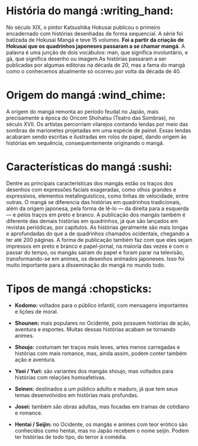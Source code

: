 <h1>História do mangá :writing_hand:</h1>

<p>No século XIX, o pintor Katsushika Hokusai publicou o primeiro encadernado com histórias desenhadas de forma sequencial. A série foi batizada de Hokusai Mangá e teve 15 volumes. <strong>Foi a partir da criação de Hokusai que os quadrinhos japoneses passaram a se chamar mangá</strong>. A palavra é uma junção de dois vocábulos: man, que significa involuntário, e gá, que significa desenho ou imagem.As histórias passaram a ser publicadas por algumas editoras na década de 20, mas a fama do mangá como o conhecemos  atualmente só ocorreu por volta da década de 40.</p>

<h1>Origem do mangá :wind_chime:</h1>

<p>A origem do mangá remonta ao período feudal no Japão, mais precisamente a época do Oricom Shohatsu (Teatro das Sombras), no século XVII. Os artistas percorriam vilarejos contando lendas por meio das sombras de marionetes projetadas em uma espécie de painel. Essas lendas acabaram sendo escritas e ilustradas em rolos de papel, dando origem às histórias em sequência, consequentemente originando o mangá.</p>

<h1> Características do mangá :sushi:</h1>

<p>Dentre as principais características dos mangás estão os traços dos desenhos com expressões faciais exageradas, como olhos grandes e expressivos, elementos metalinguísticos, como linhas de velocidade, entre outras. O mangá se diferencia das histórias em quadrinhos tradicionais, além da origem japonesa, pela forma de lê-lo — da direita para a esquerda — e pelos traços em preto e branco. A publicação dos mangás também é diferente das demais histórias em quadrinhos, já que são lançados em revistas periódicas, por capítulos. As histórias geralmente são mais longas e aprofundadas do que a de quadrinhos chamados ocidentais, chegando a ter até 200 páginas.
 A forma de publicação também faz com que eles sejam impressos em preto e branco e papel-jornal, na maioria das vezes e com o passar do tempo, os mangás saíram do papel e foram parar na televisão, transformando-se em animes, os desenhos animados japoneses. Isso foi muito importante para a disseminação do mangá no mundo todo.</p>

<h1>Tipos de mangá :chopsticks:</h1>

- <p><strong>Kodomo:</strong> voltados para o público infantil, com mensagens importantes e lições de moral.</p>

- <strong>Shounen:</strong> mais populares no Ocidente, pois possuem histórias de ação, aventura e esportes. Muitas dessas histórias acabam se tornando animes.

- <strong>Shoujo:</strong> costumam ter traços mais leves, artes menos carregadas e histórias com mais romance, mas, ainda assim, podem conter também ação e aventura.

- <strong>Yaoi / Yuri:</strong> são variantes dos mangás shoujo, mas voltados para histórias com relações homoafetivas.

- <strong>Seinen:</strong> destinados a um público adulto e maduro, já que tem seus temas desenvolvidos em histórias mais profundas.

- <strong>Josei:</strong> também são obras adultas, mas focadas em tramas de cotidiano e romance.

- <strong>Hentai / Seijin:</strong> no Ocidente, os mangás e animes com teor erótico são conhecidos como hentai, mas no Japão recebem o nome seijin. Podem ter histórias de todo tipo, do terror à comédia.





